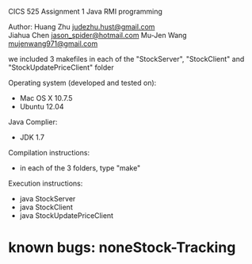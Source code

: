 CICS 525 Assignment 1
Java RMI programming

Author:
Huang Zhu judezhu.hust@gmail.com	
Jiahua Chen jason_spider@hotmail.com
Mu-Jen Wang mujenwang971@gmail.com

we included 3 makefiles in each of the 
"StockServer", "StockClient" and "StockUpdatePriceClient" folder


Operating system (developed and tested on):
- Mac OS X 10.7.5
- Ubuntu 12.04

Java Complier:
- JDK 1.7

Compilation instructions:
- in each of the 3 folders, type "make"

Execution instructions:
- java StockServer
- java StockClient
- java StockUpdatePriceClient

known bugs: noneStock-Tracking
==============
